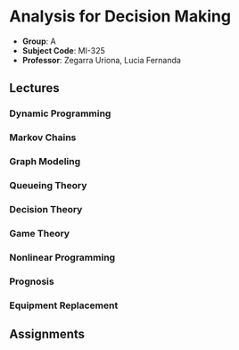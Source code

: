 # Analysis for Decision Making

- **Group**: A
- **Subject Code**: MI-325
- **Professor**: Zegarra Uriona, Lucia Fernanda

## Lectures

### Dynamic Programming

### Markov Chains

### Graph Modeling

### Queueing Theory

### Decision Theory

### Game Theory

### Nonlinear Programming

### Prognosis

### Equipment Replacement

## Assignments

